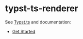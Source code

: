 # typst-ts-renderer

See [Typst.ts](https://github.com/Myriad-Dreamin/typst.ts) and documentation:

- [Get Started](https://myriad-dreamin.github.io/typst.ts/cookery/get-started.html)
